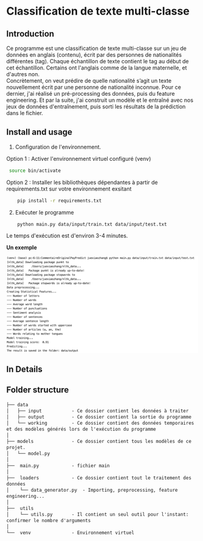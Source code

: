 # Classification de texte multi-classe
## Introduction
Ce programme est une classification de texte multi-classe sur un jeu de données en anglais (contenu), écrit par des personnes de nationalités différentes (tag). Chaque échantillon de texte contient le tag au début de cet échantillon. Certains ont l'anglais comme de la langue maternelle, et d'autres non.   
Concrètement, on veut prédire de quelle nationalité s’agit un texte nouvellement écrit par une personne de nationalité inconnue.
Pour ce dernier, j'ai réalisé un pré-processing des données, puis du feature engineering. Et par la suite, j'ai construit un modèle et le entraîné avec nos jeux de données d'entraînement, puis sorti les résultats de la prédiction dans le fichier.

## Install and usage
1. Configuration de l'environnement.

Option 1 : Activer l'environnement virtuel configuré (venv)
   ```sh
    source bin/activate
   ```
Option 2 : Installer les bibliothèques dépendantes à partir de requirements.txt sur votre environnement exsitant
```sh
    pip install -r requirements.txt
```
2. Exécuter le programme
```sh
    python main.py data/input/train.txt data/input/test.txt
```
Le temps d'exécution est d'environ 3-4 minutes.

**Un exemple**

<div align="center">

<img align="center" hight="600" width="600" src="https://github.com/JuexiaoZhang/ClassificationTexteMulticlasse/blob/main/data/capture.png">

</div>

## In Details

Folder structure
--------------

```
├── data
│   ├── input           - Ce dossier contient les données à traiter
│   ├── output          - Ce dossier contient la sortie du programme
│   └── working         - Ce dossier contient des données temporaires et des modèles générés lors de l'exécution du programme
│
├── models              - Ce dossier contient tous les modèles de ce projet.
│   └── model.py
│   
├──  main.py            - fichier main     
│  
├──  loaders            - Ce dossier contient tout le traitement des données
│    └── data_generator.py  - Importing, preprocessing, feature engineering...
│ 
├──  utils
│    └── utils.py       - Il contient un seul outil pour l'instant: confirmer le nombre d'arguments
│
└──  venv               - Environnement virtuel
```
